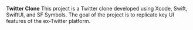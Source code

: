 **Twitter Clone**
This project is a Twitter clone developed using Xcode, Swift, SwiftUI, and SF Symbols. The goal of the project is to replicate key UI features of the ex-Twitter platform.
